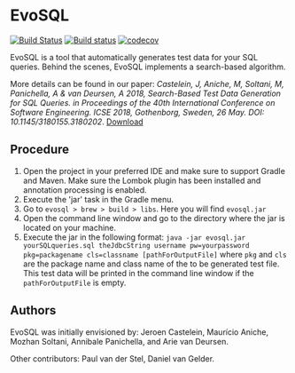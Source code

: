 # EvoSQL

[![Build Status](https://travis-ci.org/SERG-Delft/evosql.svg?branch=master)](https://travis-ci.org/SERG-Delft/evosql)
[![Build status](https://ci.appveyor.com/api/projects/status/api940ix5252bwwg/branch/master?svg=true)](https://ci.appveyor.com/project/pvdstel/evosql/branch/master)
[![codecov](https://codecov.io/gh/SERG-Delft/evosql/branch/master/graph/badge.svg)](https://codecov.io/gh/SERG-Delft/evosql)


EvoSQL is a tool that automatically generates test data for your SQL queries.
Behind the scenes, EvoSQL implements a search-based algorithm.

More details can be found in our paper:
_Castelein, J, Aniche, M, Soltani, M, Panichella, A & van Deursen, A 2018, Search-Based Test Data Generation for SQL Queries. in Proceedings of the 40th International Conference on Software Engineering. ICSE 2018, Gothenborg, Sweden, 26 May. DOI: 10.1145/3180155.3180202_. [Download](https://pure.tudelft.nl/portal/en/publications/searchbased-test-data-generation-for-sql-queries(90a6431f-f78f-4ac3-bf87-c052cd9cd5d4)/export.html)

## Procedure

1. Open the project in your preferred IDE and make sure to support Gradle and Maven. 
Make sure the Lombok plugin has been installed and annotation processing is enabled. 
2. Execute the 'jar' task in the Gradle menu.
3. Go to `evosql > brew > build > libs`. Here you will find `evosql.jar`
4. Open the command line window and go to the directory where the jar is located on your machine.
4. Execute the jar in the following format: 
`java -jar evosql.jar yourSQLqueries.sql theJdbcString username pw=yourpassword pkg=packagename cls=classname [pathForOutputFile]`
where `pkg` and `cls` are the package name and class name of the to be generated test file. This test data will be printed in the command line window if the `pathForOutputFile` is empty.

## Authors

EvoSQL was initially envisioned by: Jeroen Castelein, Maurício Aniche, 
Mozhan Soltani, Annibale Panichella, and Arie van Deursen.

Other contributors: Paul van der Stel, Daniel van Gelder.

